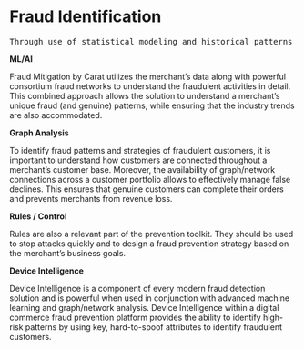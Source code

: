 # Fraud Identification

<pre>Through use of statistical modeling and historical patterns many of the fraud types can be identified and mitigated.</pre>

**ML/AI**

Fraud Mitigation by Carat utilizes the merchant’s data along with powerful consortium fraud networks to understand the
fraudulent activities in detail. This combined approach allows the solution to understand a merchant’s unique fraud (and genuine) patterns, while ensuring that the industry trends are also accommodated.

**Graph Analysis**

To identify fraud patterns and strategies of fraudulent customers, it is important to understand how customers are connected throughout a merchant’s customer base. Moreover, the availability of graph/network connections across a customer portfolio allows to effectively manage false declines. This ensures that genuine customers can complete their orders and prevents merchants from revenue loss.

**Rules / Control**

Rules are also a relevant part of the prevention toolkit. They should be used to stop attacks quickly and to design a fraud prevention strategy based on the merchant’s business goals.

**Device Intelligence**

Device Intelligence is a component of every modern fraud detection solution and is powerful when used in conjunction with advanced machine learning and graph/network analysis. Device Intelligence within a digital commerce fraud prevention platform provides the ability to identify high-risk patterns by using key, hard-to-spoof attributes to identify fraudulent customers.


